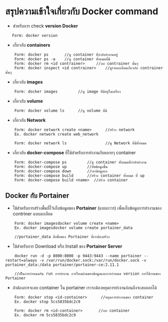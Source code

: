 # สรุปความเข้าใจเกี่ยวกับ Docker command

* สำหรับการ check **version Docker** 
 ```
    Form: docker version
 ```

* เกี่ยวกับ **containers**
``` 
    Form: docker ps       //ดู container ที่กำลังทำงานอยู่
    Form: docker ps -a    //ดู container ทั้งหมดที่มี
    Form: docker rm <id contrainer>     //ลบ contrainer นั้นๆ
    Form: docker inspect <id contrainer>    //ดูรายละเอียดเกี่ยวกับ contrainer นั้นๆ
```
* เกี่ยวกับ **images**
```
    Form: docker images         //ดู image ที่มีอยู่ในเครื่อง
```
* เกี่ยวกับ **volume**
```
    Form: docker volume ls      //ดู volume ที่มี
```
* เกี่ยวกับ **Network**
```
    Form: docker network create <name>      //สร้าง network
    Ex. docker network create web_network

    Form: docker network ls                 //ดู Network ที่มีทั้งหมด
```
* เกี่ยวกับ **docker-compose** ที่ใช้สำหรับการทำงานกับหลายๆ container
```
    Form: docker-compose ps         //ดู container ทั้งหมดที่กำลังทำงาน
    Form: docker-compose up         //อัพข้อมูลขึ้น
    Form: docker-compose down       //เอาข้อมูลลง
    Form: docker-compose build      //สร้าง container ทั้งหมด ที่ up
    Form: docker-compose build <name>  //สร้าง container
```

## Docker กับ Portainer

* ใช้สำหรับการสร้างพื้นที่ไว้เก็บข้อมูลของ **Portainer** (แบบถาวร) เพื่อเก็บข้อมูลการทำงานของ contriner แบบละเอียด
```
    Form: docker imagesdocker volume create <name>
    Ex. docker imagesdocker volume create portainer_data

    //portainer_data คือชื่อของ Portainer ที่เราต้องสร้าง
```
* ใช้สำหรับการ Download หรือ Install ของ **Portainer Server**
```
    docker run -d -p 8000:8000 -p 9443:9443 --name portainer --restart=always -v /var/run/docker.sock:/var/run/docker.sock -v portainer_data:/data portainer/portainer-ce:2.11.1

    //เป็นการกำหนดกัน run การทำงาน การไหลผ่านของข้อมูลและการกำหนด version การใช้งานของ Portainer 
```

* ถ้าต้องการจะลบ container ใน portainer เราจะต้องหยุดการทำงานก่อนถึงจะลบออกได้
```
    Form: docker stop <id-container>      //หยุดการทำงานของ container
    Ex. docker stop 5cs5835bdc2c9

    Form: docker rm <id-container>       //ลบ container
    Ex. docker rm 5cs5835bdc2c9
```
